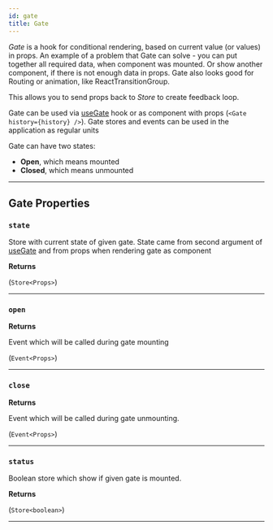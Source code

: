 ```yaml
---
id: gate
title: Gate
---
```


_Gate_ is a hook for conditional rendering, based on current value (or values) in props. An example of a problem that Gate can solve - you can put together all required data, when component was mounted. Or show another component, if there is not enough data in props. Gate also looks good for Routing or animation, like ReactTransitionGroup.

This allows you to send props back to _Store_ to create feedback loop.

Gate can be used via [useGate](./useGate.md) hook or as component with props (`<Gate history={history} />`). Gate stores and events can be used in the application as regular units

Gate can have two states:

- **Open**, which means mounted
- **Closed**, which means unmounted

<hr />

## Gate Properties

### `state`

Store with current state of given gate. State came from second argument of [useGate](./useGate.md) and from props when rendering gate as component

**Returns**

(`Store<Props>`)

<hr />

### `open`

**Returns**

Event which will be called during gate mounting

(`Event<Props>`)

<hr />

### `close`

**Returns**

Event which will be called during gate unmounting.

(`Event<Props>`)

<hr />

### `status`

Boolean store which show if given gate is mounted.

**Returns**

(`Store<boolean>`)

<hr />
